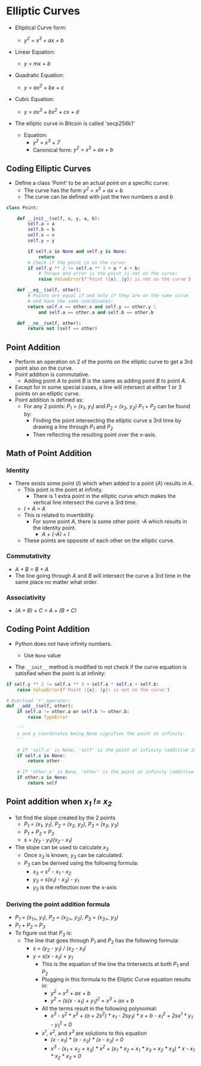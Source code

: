 # Elliptic Curves

- Elliptical Curve form:
  - _y<sup>2</sup> = x<sup>3</sup> + ax + b_

- Linear Equation:
  - _y = mx + b_

- Quadratic Equation:
  - _y = ax<sup>2</sup> + bx + c_

- Cubic Equation:
  - _y = ax<sup>3</sup> + bx<sup>2</sup> + cx + d_

- The elliptic curve in Bitcoin is called 'secp256k1'
  - Equation:
    - _y<sup>2</sup> = x<sup>3</sup> + 7_
    - Canonical form: _y<sup>2</sup> = x<sup>3</sup> + ax + b_

## Coding Elliptic Curves

- Define a class 'Point' to be an actual point on a specific curve:
  - The curve has the form _y<sup>2</sup> = x<sup>3</Sup> + ax + b_
  - The curve can be defined with just the two numbers _a_ and _b_

```Python
class Point:

    def __init__(self, x, y, a, b):
        self.a = a
        self.b = b
        self.x = x
        self.y = y

        if self.x is None and self.y is None:
            return
        # Check if the point is on the curve:
        if self.y ** 2 != self.x ** 3 + a * x + b:
            # Throws and error is the point is not on the curve:
            raise ValueError(f'Point ({x}, {y}) is not on the curve')

    def __eq__(self, other):
        # Points are equal if and only if they are on the same curve
        # and have the same coordinates:
        return self.x == other.x and self.y == other.y \
            and self.a == other.a and self.b == other.b

    def __ne__(self, other):
        return not (self == other)
```

## Point Addition

- Perform an operation on 2 of the points on the elliptic curve to get a 3rd
  point also on the curve.
- Point addition is commutative.
  - Adding point _A_ to point _B_ is the same as adding point _B_ to point _A_.
- Except for in some special cases, a line will intersect at either 1 or 3
  points on an elliptic curve.
- Point addition is defined as:
  - For any 2 points: _P<sub>1</sub> = (x<sub>1</sub>, y<sub>1</sub>)_
    and _P<sub>2</sub> = (x<sub>2</sub>, y<sub>2</sub>)_
    _P<sub>1</sub> + P<sub>2</sub>_ can be found by:
    - Finding the point intersecting the elliptic curve a 3rd time by
      drawing a line through _P<sub>1</sub>_ and _P<sub>2</sub>_
    - Then reflecting the resulting point over the x-axis.

## Math of Point Addition

### Identity

- There exists some point (_I_) which when added to a point (_A_)
  results in _A_.
  - This point is the point at infinity.
    - There is 1 extra point in the elliptic curve which makes the vertical
      line intersect the curve a 3rd time.
  - _I + A = A_
  - This is related to invertibility.
    - For some point _A_, there is some other point _-A_ which results in the
      identity point.
      - _A + (-A) = I_
  - These points are opposite of each other on the elliptic curve.

### Commutativity

- _A + B = B + A_
- The line going through _A_ and _B_ will intersect the curve a 3rd time in
  the same place no matter what order.

### Associativity

- _(A + B) + C = A + (B + C)_

## Coding Point Addition

- Python does not have infinity numbers.
  - Use ```None``` value

- The ```__init__``` method is modified to not check if the curve equation is
  satisfied when the point is at infinity:

```Python
if self.y ** 2 != self.x ** 3 + self.a * self.x + self.b:
    raise ValueError(f'Point ({x}, {y}) is not on the curve')
```

```Python
# Overload '+' operator:
def __add__(self, other):
    if self.a != other.a or self.b != other.b:
        raise TypeError

    '''
    x and y coordinates being None signifies the point at infinity.
    '''

    # If 'self.x' is None, 'self' is the point at infinity (additive identity)
    if self.x is None:
        return other

    # If 'other.x' is None, 'other' is the point at infinity (additive identity)
    if other.x is None:
        return self
```

## Point addition when _x<sub>1</sub> != x<sub>2</sub>_

- 1st find the slope created by the 2 points
  - _P<sub>1</sub> = (x<sub>1</sub>, y<sub>1</sub>)_,
    _P<sub>2</sub> = (x<sub>2</sub>, y<sub>2</sub>)_,
    _P<sub>3</sub> = (x<sub>3</sub>, y<sub>3</sub>)_
  - _P<sub>1</sub> + P<sub>2</sub> = P<sub>3</sub>_
  - _s = (y<sub>2</sub> - y<sub>1</sub>)(x<sub>2</sub> - x<sub>1</sub>)_
- The slope can be used to calculate _x<sub>3</sub>_
  - Once _x<sub>3</sub>_ is known, _y<sub>3</sub>_ can be calculated.
  - _P<sub>3</sub>_ can be derived using the following formula:
    - _x<sub>3</sub> = s<sup>2</sup> - x<sub>1</sub> - x<sub>2</sub>_
    - _y<sub>3</sub> = s(x<sub>1</sub>) - x<sub>3</sub>) - y<sub>1</sub>_
    - _y<sub>3</sub>_ is the reflection over the x-axis

### Deriving the point addition formula

- _P<sub>1</sub> = (x<sub>1></sub>, y<sub>1</sub>)_,
  _P<sub>2</sub> = (x<sub>2></sub>, y<sub>2</sub>)_,
  _P<sub>3</sub> = (x<sub>3></sub>, y<sub>3</sub>)_
- _P<sub>1</sub> + P<sub>2</sub> = P<sub>3</sub>_
- To figure out that _P<sub>3</sub>_ is:
  - The line that goes through _P<sub>1</sub>_ and _P<sub>2</sub>_ has the
    following formula:
    - _s = (y<sub>2</sub> - y<sub>1</sub>) / (x<sub>2</sub> - x<sub>1</sub>)_
    - _y = s(x - x<sub>1</sub>) + y<sub>1</sub>_
      - This is the equation of the line tha tintersects at both _P<sub>1</sub>_
        and _P<sub>2</sub>_
      - Plugging in this formula to the Elliptic Curve equation results in:
        - _y<sup>2</sup> = x<sup>3</sup> + ax + b_
        - _y<sup>2</sup> = (s(x - x<sub>1</sub>) + y<sub>1</sub>)<sup>2</sup> =_
          _x<sup>3</sup> + ax + b_
      - All the terms result in the following polynomial:
        - _x<sup>3</sup> - s<sup>2</sup> * x<sup>2</sup> +_
          _(a + 2s<sup>2</sup>) * x<sub>1</sub> - 2sy<sub>1</sub>) *_
          _x + b - x<sub>1</sub><sup>2</sup> + 2sx<sup>1</sup> *_
          _y<sub>1</sub> - y<sub>1</sub><sup>2</sup> = 0_
      - _x<sup>1</sup>_, _x<sup>2</sup>_, and _x<sup>3</sup>_ are solutions to
        this equation
        - _(x - x<sub>1</sub>) * (x - x<sub>2</sub>) * (x - x<sub>3</sub>) = 0_
        - _x<sup>3</sup> - (x<sub>1</sub> + x<sub>2</sub> + x<sub>3</sub>) *_
          _x<sup>2</sup> + (x<sub>1</sub> * x<sub>2</sub> + x<sub>1</sub> *_
          _x<sub>3</sub> + x<sub>2</sub> * x<sub>3</sub>) * x -_
          _x<sub>1</sub> * x<sub>2</sub> * x<sub>3</sub> = 0_